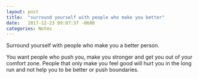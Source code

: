 ```yaml
---
layout: post
title:  "surround yourself with people who make you better"
date:   2017-12-23 09:07:37 -0600
categories: Notes
---
```


Surround yourself with people who make you a better person.

You want people who push you, make you stronger and get you out of your comfort zone. People that only make you feel good will hurt you in the long run and not help you to be better or push boundaries.
